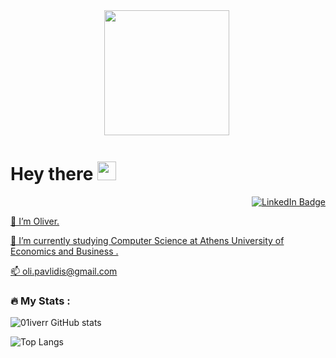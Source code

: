 
<div id="header" align="center">
  <img src=https://media.giphy.com/media/Q2T7BXRiDFPJcPoA7Z/giphy.gif width="200"/>
  <img src="https://komarev.com/ghpvc/?username=01iverr&style=flat-square&color=blue" alt=""/>
</div>


<h1>
  Hey there  <img src="https://media.giphy.com/media/hvRJCLFzcasrR4ia7z/giphy.gif" width="30px"/> </h1>
 <div id="lbadges" align="right">
  <a href=https://www.linkedin.com/in/oliver-pavlidis-82a1b9244/>  
    <img src="https://img.shields.io/badge/LinkedIn-blue?style=for-the-badge&logo=linkedin&logoColor=white" alt="LinkedIn Badge"/>
  </div>


👀 I’m Oliver.

🏢 I’m currently studying Computer Science at Athens University of Economics and Business .

📫 oli.pavlidis@gmail.com



### :fire: My Stats :

![01iverr GitHub stats](https://github-readme-stats.vercel.app/api?username=01iverr&show_icons=true&theme=dracula)


![Top Langs](https://github-readme-stats.vercel.app/api/top-langs/?username=01iverr&layout=compact&theme=vision-friendly-dark)

